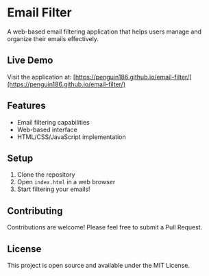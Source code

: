 # Email Filter

A web-based email filtering application that helps users manage and organize their emails effectively.

## Live Demo

Visit the application at: [https://penguin186.github.io/email-filter/](https://penguin186.github.io/email-filter/)

## Features

- Email filtering capabilities
- Web-based interface
- HTML/CSS/JavaScript implementation

## Setup

1. Clone the repository
2. Open `index.html` in a web browser
3. Start filtering your emails!

## Contributing

Contributions are welcome! Please feel free to submit a Pull Request.

## License

This project is open source and available under the MIT License.